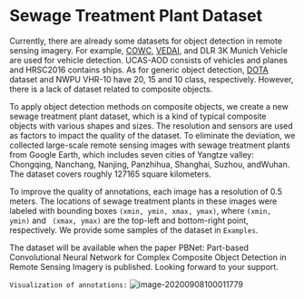 # Sewage Treatment Plant Dataset

Currently, there are already some datasets for object detection in remote sensing imagery. For example, [COWC](https://gdo152.llnl.gov/cowc/), [VEDAI](https://downloads.greyc.fr/vedai/), and DLR 3K Munich Vehicle are used for vehicle detection. UCAS-AOD consists of vehicles and planes and HRSC2016 contains ships. As for generic object detection, [DOTA](https://captain-whu.github.io/DOTA/dataset.html) dataset and NWPU VHR-10 have 20, 15 and 10 class, respectively. However, there is a lack of dataset related to composite objects.


To apply object detection methods on composite objects, we create a new sewage treatment plant dataset, which is a kind of typical composite objects with various shapes and sizes. The resolution and sensors are used as factors to impact the quality of the dataset. To eliminate the deviation, we collected large-scale remote sensing images with sewage treatment plants from Google Earth, which includes seven cities of Yangtze valley: Chongqing, Nanchang, Nanjing, Panzhihua, Shanghai, Suzhou, andWuhan. The dataset covers roughly 127165 square kilometers.

To improve the quality of annotations, each image has a resolution of 0.5 meters. The locations of sewage treatment plants in these images were labeled with bounding boxes `(xmin, ymin, xmax, ymax)`, where `(xmin, ymin)` and `` (xmax, ymax)``   are the top-left and bottom-right point, respectively. We provide some samples of the dataset in `Examples`.

 The dataset will be available when the paper PBNet: Part-based Convolutional Neural Network for Complex Composite Object Detection in Remote Sensing Imagery is published. Looking forward to your support.

`Visualization of annotations:`
![image-20200908100011779](https://i.loli.net/2020/10/17/Ld3uQqMYo7TcJkN.png)
